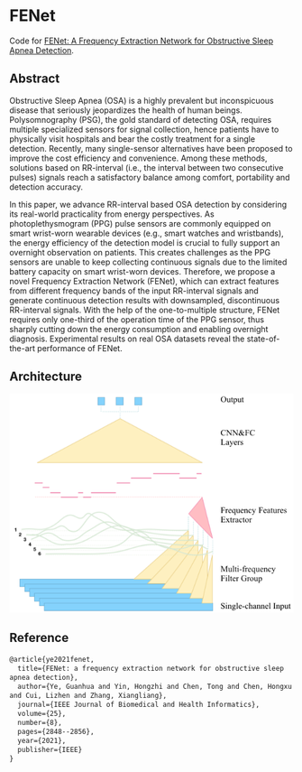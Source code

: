 FENet
==
  
Code for [FENet: A Frequency Extraction Network for Obstructive Sleep Apnea Detection](https://ieeexplore.ieee.org/stamp/stamp.jsp?arnumber=9320528).

Abstract
-
Obstructive Sleep Apnea (OSA) is a highly prevalent but inconspicuous disease that seriously jeopardizes the health of human beings. Polysomnography (PSG), the gold standard of detecting OSA, requires multiple specialized sensors for signal collection, hence patients have to physically visit hospitals and bear the costly treatment for a single detection. Recently, many single-sensor alternatives have been proposed to improve the cost efficiency and convenience. Among these methods, solutions based on RR-interval (i.e., the interval between two consecutive pulses) signals reach a satisfactory balance among comfort, portability and detection accuracy. 

In this paper, we advance RR-interval based OSA detection by considering its real-world practicality from energy perspectives. As photoplethysmogram (PPG) pulse sensors are commonly equipped on smart wrist-worn wearable devices (e.g., smart watches and wristbands), the energy efficiency of the detection model is crucial to fully support an overnight observation on patients. This creates challenges as the PPG sensors are unable to keep collecting continuous signals due to the limited battery capacity on smart wrist-worn devices. Therefore, we propose a novel Frequency Extraction Network (FENet), which can extract features from different frequency bands of the input RR-interval signals and generate continuous detection results with downsampled, discontinuous RR-interval signals. With the help of the one-to-multiple structure, FENet requires only one-third of the operation time of the PPG sensor, thus sharply cutting down the energy consumption and enabling overnight diagnosis. Experimental results on real OSA datasets reveal the state-of-the-art performance of FENet.





Architecture
-

![image](./Overview1.png)






Reference
-
```
@article{ye2021fenet,
  title={FENet: a frequency extraction network for obstructive sleep apnea detection},
  author={Ye, Guanhua and Yin, Hongzhi and Chen, Tong and Chen, Hongxu and Cui, Lizhen and Zhang, Xiangliang},
  journal={IEEE Journal of Biomedical and Health Informatics},
  volume={25},
  number={8},
  pages={2848--2856},
  year={2021},
  publisher={IEEE}
} 
```

